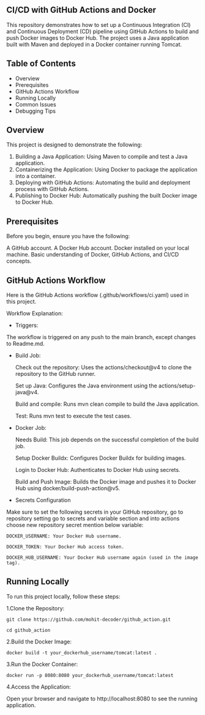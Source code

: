 CI/CD with GitHub Actions and Docker
------------------------------------
This repository demonstrates how to set up a Continuous Integration (CI) and Continuous Deployment (CD) pipeline using GitHub Actions to build and push Docker images to Docker Hub. The project uses a Java application built with Maven and deployed in a Docker container running Tomcat.

Table of Contents
-----------------
-  Overview
-  Prerequisites
-  GitHub Actions Workflow
-  Running Locally
-  Common Issues
-  Debugging Tips

Overview
-----------
This project is designed to demonstrate the following:

  1.  Building a Java Application: Using Maven to compile and test a Java application.
  2.  Containerizing the Application: Using Docker to package the application into a container.
  3.  Deploying with GitHub Actions: Automating the build and deployment process with GitHub Actions.
  4.  Publishing to Docker Hub: Automatically pushing the built Docker image to Docker Hub.

Prerequisites
-------------
Before you begin, ensure you have the following:

  A GitHub account.
  A Docker Hub account.
  Docker installed on your local machine.
  Basic understanding of Docker, GitHub Actions, and CI/CD concepts.

GitHub Actions Workflow
-----------------------
Here is the GitHub Actions workflow (.github/workflows/ci.yaml) used in this project.

Workflow Explanation:
-  Triggers:

The workflow is triggered on any push to the main branch, except changes to Readme.md.
-  Build Job:

    Check out the repository: Uses the actions/checkout@v4 to clone the repository to the GitHub runner.
    
    Set up Java: Configures the Java environment using the actions/setup-java@v4.
    
    Build and compile: Runs mvn clean compile to build the Java application.
    
    Test: Runs mvn test to execute the test cases.

- Docker Job:

    Needs Build: This job depends on the successful completion of the build job.
  
    Setup Docker Buildx: Configures Docker Buildx for building images.
  
    Login to Docker Hub: Authenticates to Docker Hub using secrets.
  
    Build and Push Image: Builds the Docker image and pushes it to Docker Hub using docker/build-push-action@v5.

-  Secrets Configuration

  Make sure to set the following secrets in your GitHub repository, go to repository setting go to secrets and variable section and into actions choose new repository secret mention below variable:
  
    DOCKER_USERNAME: Your Docker Hub username.

    DOCKER_TOKEN: Your Docker Hub access token.

    DOCKER_HUB_USERNAME: Your Docker Hub username again (used in the image tag).

Running Locally
---------------
To run this project locally, follow these steps:

1.Clone the Repository:

    git clone https://github.com/mohit-decoder/github_action.git 
    
    cd github_action
    
2.Build the Docker Image:

    docker build -t your_dockerhub_username/tomcat:latest .

3.Run the Docker Container:

    docker run -p 8080:8080 your_dockerhub_username/tomcat:latest

4.Access the Application:

  Open your browser and navigate to http://localhost:8080 to see the running application.
